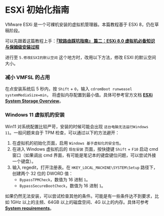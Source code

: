 # ESXi 初始化指南

VMware ESXi 是一个可裸机安装的虚拟机管理器。本篇教程基于 ESXi 8，仍在草稿阶段。

可以先跟着这篇教程上手：[**『软路由踩坑指南』 篇二：ESXi 8.0 虚拟机必备知识与保姆级安装过程**](https://post.smzdm.com/p/a8x6o5on/p3/?sort_tab=hot/#comments)

进行至 `5.修改ESXI的默认空间` 这个地方时，改用以下方法，修改 ESXI 的默认空间大小。

### 减小 VMFSL 的占用

在点安装系统后 5 秒内，按 `Shift` + `O`，输入 `cdromBoot runweasel systemMediaSize=min`， 将虚拟内存配置到最小值。具体可参考官方文档 [**ESXi System Storage Overview**](https://docs.vmware.com/en/VMware-vSphere/7.0/com.vmware.esxi.install.doc/GUID-474D003B-C6FB-465D-BC1B-5FD30F8E2209.html?hWord=N4IghgNiBcIM4E84BcCmBbAsqgJgSzAGU8AvVEAXyA#esxi-70-system-storage-links-2)。

### Windows 11 虚拟机的安装

Win11 对系统配置比较严苛，安装的时候可能会出现 `这台电脑无法运行Windows 11`。一般问题来自于 TPM 检查，可以通过以下的方法避开：

1. 在虚拟机的初始化页面，启用 `Windows 基于虚拟化的安全性`。
2. 在进入 Windows 虚拟机后的 `现在安装` 页面，按快捷键 `Shift` + `F10` 启动 cmd 窗口（如果调出 cmd 界面，有可能是笔记本的键盘键位问题，可以尝试外接一个键盘）。
3. 输入 regedit，打开注册表。在 `HKEY_LOCAL_MACHINE\SYSTEM\Setup` 路径下，创建两个 32 位的 DWORD 值：
   - `BypassTPMCheck`，数值为 16 进制 `1`。
   - `BypassSecureBootCheck`，数值为 16 进制 `1`。

如果仍然无法安装，可以尝试检查其他的条件。可能是有一些条件达不到要求，比如 1GHz 以上的主频、64GB 以上的磁盘空间、4G 以上的内存。具体可参考 [**System requirements**](https://www.microsoft.com/en-us/windows/windows-11-specifications?r=1)。
